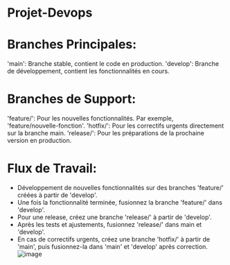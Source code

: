 # Projet-Devops

# Branches Principales:
'main': Branche stable, contient le code en production.
'develop': Branche de développement, contient les fonctionnalités en cours.

# Branches de Support:
'feature/': Pour les nouvelles fonctionnalités. Par exemple, 'feature/nouvelle-fonction'.
'hotfix/': Pour les correctifs urgents directement sur la branche main.
'release/': Pour les préparations de la prochaine version en production.

# Flux de Travail:
- Développement de nouvelles fonctionnalités sur des branches 'feature/' créées à partir de 'develop'.
- Une fois la fonctionnalité terminée, fusionnez la branche 'feature/' dans 'develop'.
- Pour une release, créez une branche 'release/' à partir de 'develop'.
- Après les tests et ajustements, fusionnez 'release/' dans main et 'develop'.
- En cas de correctifs urgents, créez une branche 'hotfix/' à partir de 'main', puis fusionnez-la dans 'main' et 'develop' après correction.
![image](https://github.com/malthus1111/Projet-Devops/assets/75313805/1996f8c6-1e92-4118-ae38-6f44f3fc8df0)
